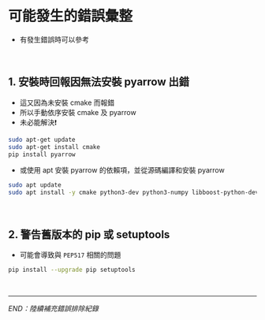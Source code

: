 # 可能發生的錯誤彙整
- 有發生錯誤時可以參考

<br>

## 1. 安裝時回報因無法安裝 pyarrow 出錯
- 這又因為未安裝 cmake 而報錯
- 所以手動依序安裝 cmake 及 pyarrow
- 未必能解決❗️

```bash
sudo apt-get update
sudo apt-get install cmake
pip install pyarrow
```

- 或使用 apt 安裝 pyarrow 的依賴項，並從源碼編譯和安裝 pyarrow

```bash
sudo apt update
sudo apt install -y cmake python3-dev python3-numpy libboost-python-dev
```

<br>

## 2. 警告舊版本的 pip 或 setuptools 
- 可能會導致與 `PEP517` 相關的問題
  
```bash
pip install --upgrade pip setuptools
```

<br>

---
_END：陸續補充錯誤排除紀錄_